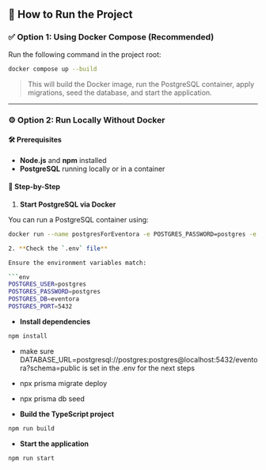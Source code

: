 ## 🚀 How to Run the Project

### ✅ Option 1: Using Docker Compose (Recommended)

Run the following command in the project root:

```bash
docker compose up --build
```

> This will build the Docker image, run the PostgreSQL container, apply migrations, seed the database, and start the application.

---

### ⚙️ Option 2: Run Locally Without Docker

#### 🛠 Prerequisites

- **Node.js** and **npm** installed
- **PostgreSQL** running locally or in a container

#### 🧱 Step-by-Step

1. **Start PostgreSQL via Docker**

You can run a PostgreSQL container using:

```bash
docker run --name postgresForEventora -e POSTGRES_PASSWORD=postgres -e POSTGRES_USER=postgres -e POSTGRES_DB=eventora -p 5432:5432 \ -d postgres```

2. **Check the `.env` file**

Ensure the environment variables match:

```env
POSTGRES_USER=postgres
POSTGRES_PASSWORD=postgres
POSTGRES_DB=eventora
POSTGRES_PORT=5432
```

- **Install dependencies**

```bash
npm install
```

- make sure DATABASE_URL=postgresql://postgres:postgres@localhost:5432/eventora?schema=public is set in the .env for the next steps 

- npx prisma migrate deploy

- npx prisma db seed

- **Build the TypeScript project**

```bash
npm run build
```

- **Start the application**

```bash
npm run start
```